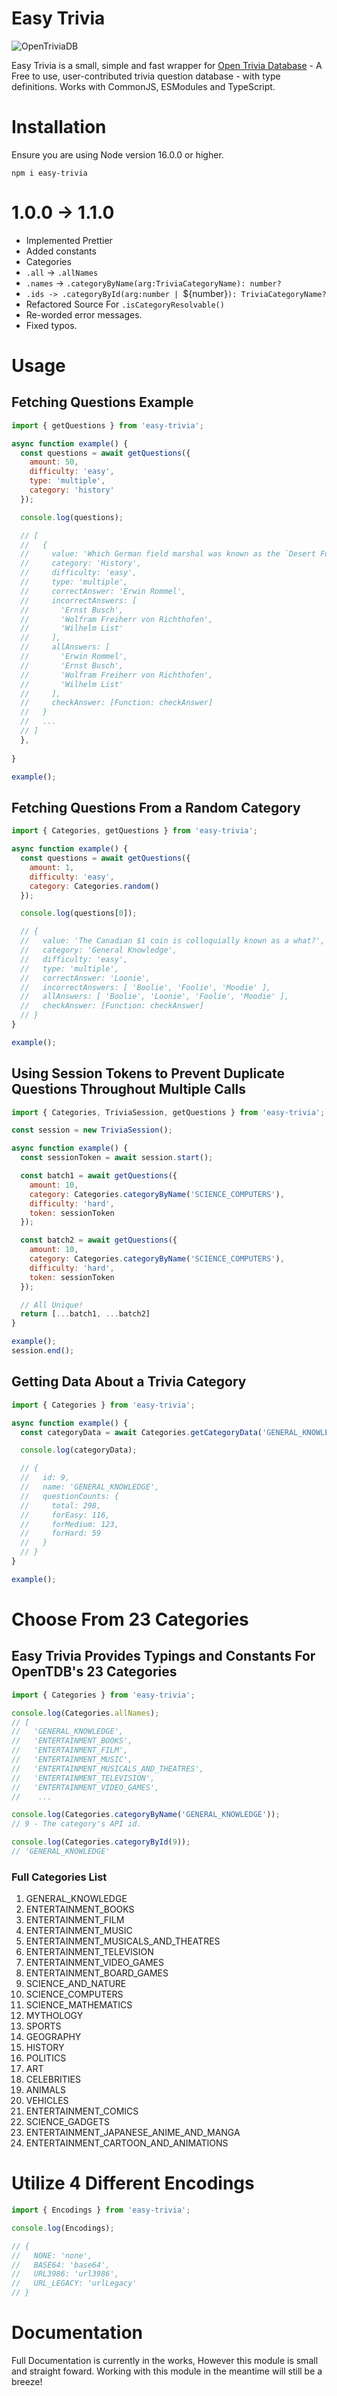 # Easy Trivia
![OpenTriviaDB](https://i.imgur.com/QBhF5aY.png)

Easy Trivia is a small, simple and fast wrapper for [Open Trivia Database](https://opentdb.com/) - A Free to use, user-contributed trivia question database - with type definitions. Works with CommonJS, ESModules and TypeScript.

# Installation
Ensure you are using Node version 16.0.0 or higher.
```sh-session
npm i easy-trivia
```

# 1.0.0 -> 1.1.0
- Implemented Prettier
- Added constants
- Categories
 - `.all` -> `.allNames`
 - `.names` -> `.categoryByName(arg:TriviaCategoryName): number?`
 - `.ids -> .categoryById(arg:number | `${number}`): TriviaCategoryName?`
 - Refactored Source For `.isCategoryResolvable()`
- Re-worded error messages.
- Fixed typos.

# Usage

## Fetching Questions Example
```js
import { getQuestions } from 'easy-trivia';

async function example() {
  const questions = await getQuestions({
    amount: 50,
    difficulty: 'easy',
    type: 'multiple',
    category: 'history'
  });

  console.log(questions);

  // [
  //   {
  //     value: 'Which German field marshal was known as the `Desert Fox`?',
  //     category: 'History',
  //     difficulty: 'easy',
  //     type: 'multiple',
  //     correctAnswer: 'Erwin Rommel',
  //     incorrectAnswers: [
  //       'Ernst Busch',
  //       'Wolfram Freiherr von Richthofen',
  //       'Wilhelm List'
  //     ],
  //     allAnswers: [
  //       'Erwin Rommel',
  //       'Ernst Busch',
  //       'Wolfram Freiherr von Richthofen',
  //       'Wilhelm List'
  //     ],
  //     checkAnswer: [Function: checkAnswer]
  //   }
  //   ...
  // ]
  },
  
}

example();
```

## Fetching Questions From a Random Category
```js
import { Categories, getQuestions } from 'easy-trivia';

async function example() {
  const questions = await getQuestions({
    amount: 1,
    difficulty: 'easy',
    category: Categories.random()
  });

  console.log(questions[0]);

  // {
  //   value: 'The Canadian $1 coin is colloquially known as a what?',
  //   category: 'General Knowledge',
  //   difficulty: 'easy',
  //   type: 'multiple',
  //   correctAnswer: 'Loonie',
  //   incorrectAnswers: [ 'Boolie', 'Foolie', 'Moodie' ],
  //   allAnswers: [ 'Boolie', 'Loonie', 'Foolie', 'Moodie' ],
  //   checkAnswer: [Function: checkAnswer]
  // }
}

example();
```

## Using Session Tokens to Prevent Duplicate Questions Throughout Multiple Calls
```js
import { Categories, TriviaSession, getQuestions } from 'easy-trivia';

const session = new TriviaSession();

async function example() {
  const sessionToken = await session.start();

  const batch1 = await getQuestions({
    amount: 10,
    category: Categories.categoryByName('SCIENCE_COMPUTERS'),
    difficulty: 'hard',
    token: sessionToken
  });

  const batch2 = await getQuestions({
    amount: 10,
    category: Categories.categoryByName('SCIENCE_COMPUTERS'),
    difficulty: 'hard',
    token: sessionToken
  });

  // All Unique!
  return [...batch1, ...batch2]
}

example();
session.end();
```

## Getting Data About a Trivia Category
```js
import { Categories } from 'easy-trivia';

async function example() {
  const categoryData = await Categories.getCategoryData('GENERAL_KNOWLEDGE');

  console.log(categoryData);

  // {
  //   id: 9,
  //   name: 'GENERAL_KNOWLEDGE',
  //   questionCounts: { 
  //     total: 298, 
  //     forEasy: 116, 
  //     forMedium: 123, 
  //     forHard: 59 
  //   }
  // }
}

example();
```

# Choose From 23 Categories
## Easy Trivia Provides Typings and Constants For OpenTDB's 23 Categories
```js
import { Categories } from 'easy-trivia';

console.log(Categories.allNames);
// [
//   'GENERAL_KNOWLEDGE',
//   'ENTERTAINMENT_BOOKS',
//   'ENTERTAINMENT_FILM',
//   'ENTERTAINMENT_MUSIC',
//   'ENTERTAINMENT_MUSICALS_AND_THEATRES',
//   'ENTERTAINMENT_TELEVISION',
//   'ENTERTAINMENT_VIDEO_GAMES',
//    ...

console.log(Categories.categoryByName('GENERAL_KNOWLEDGE'));
// 9 - The category's API id.

console.log(Categories.categoryById(9));
// 'GENERAL_KNOWLEDGE'
```

### Full Categories List
1. GENERAL_KNOWLEDGE
2. ENTERTAINMENT_BOOKS
3. ENTERTAINMENT_FILM
4. ENTERTAINMENT_MUSIC
5. ENTERTAINMENT_MUSICALS_AND_THEATRES
6. ENTERTAINMENT_TELEVISION
7. ENTERTAINMENT_VIDEO_GAMES
8. ENTERTAINMENT_BOARD_GAMES
9. SCIENCE_AND_NATURE
10. SCIENCE_COMPUTERS
11. SCIENCE_MATHEMATICS
12. MYTHOLOGY
13. SPORTS
14. GEOGRAPHY
15. HISTORY
16. POLITICS
17. ART
18. CELEBRITIES
19. ANIMALS
20. VEHICLES
21. ENTERTAINMENT_COMICS
22. SCIENCE_GADGETS
23. ENTERTAINMENT_JAPANESE_ANIME_AND_MANGA
24. ENTERTAINMENT_CARTOON_AND_ANIMATIONS

# Utilize 4 Different Encodings
```js
import { Encodings } from 'easy-trivia';

console.log(Encodings);

// {
//   NONE: 'none',
//   BASE64: 'base64',
//   URL3986: 'url3986',
//   URL_LEGACY: 'urlLegacy'
// }
```

# Documentation
Full Documentation is currently in the works, However this module is small and straight foward. Working with this module in the meantime will still be a breeze!